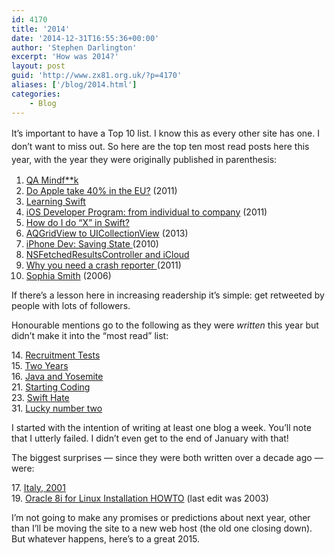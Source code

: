 ```yaml
---
id: 4170
title: '2014'
date: '2014-12-31T16:55:36+00:00'
author: 'Stephen Darlington'
excerpt: 'How was 2014?'
layout: post
guid: 'http://www.zx81.org.uk/?p=4170'
aliases: ['/blog/2014.html']
categories:
    - Blog
---
```


<span style="line-height: 1.5;">It’s important to have a Top 10 list. I know this as every other site has one. I don’t want to miss out. So here are the top ten most read posts here this year, with the year they were originally published in parenthesis:</span>

1. [QA Mindf\*\*k](/computing/opinion/qa-mindfk.html "QA Mindf**k")
2. [Do Apple take 40% in the EU?](/computing/opinion/do-apple-take-40-in-the-eu.html "Do Apple take 40% in the EU?") (2011)
3. [Learning Swift ](/computing/programming/learning-swift.html "Learning Swift")
4. [iOS Developer Program: from individual to company](/computing/opinion/ios-developer-program-from-individual-to-company.html "iOS Developer Program: from individual to company") (2011)
5. [How do I do “X” in Swift?](/computing/opinion/how-do-i-do-x-in-swift.html "How do I do “X” in Swift?")
6. [AQGridView to UICollectionView](/computing/opinion/aqgridview-to-uicollectionview.html "AQGridView to UICollectionView") (2013)
7. [iPhone Dev: Saving State ](/computing/software/iphone-dev-saving-state.html "iPhone Dev: Saving State")(2010)
8. [NSFetchedResultsController and iCloud](/computing/programming/nsfetchedresultscontroller-and-icloud.html "NSFetchedResultsController and iCloud")
9. [Why you need a crash reporter ](/computing/opinion/why-you-need-a-crash-reporter.html "Why you need a crash reporter")(2011)
10. [Sophia Smith](/photography/sophia-smith.html "Sophia Smith") (2006)

If there’s a lesson here in increasing readership it’s simple: get retweeted by people with lots of followers.

Honourable mentions go to the following as they were *written* this year but didn’t make it into the “most read” list:

14\. [Recruitment Tests](/computing/opinion/recruitment-tests.html "Recruitment Tests")  
15\. [Two Years](/blog/two-years.html "Two Years")  
16\. [Java and Yosemite](/computing/opinion/java-and-yosemite.html "Java and Yosemite")  
21\. [Starting Coding](/computing/opinion/starting-coding.html "Starting Coding")  
23\. [Swift Hate](/computing/opinion/swift-hate.html "Swift Hate")  
31\. [Lucky number two](/blog/lucky-number-two.html "Lucky Number Two")

I started with the intention of writing at least one blog a week. You’ll note that I utterly failed. I didn’t even get to the end of January with that!

The biggest surprises — since they were both written over a decade ago — were:

17\. [Italy, 2001](/travel/italy.html "Italy, 2001")  
19\. [Oracle 8i for Linux Installation HOWTO](/computing/oracle/oracle-howto/oracle-howto.html "Oracle 8i for Linux Installation HOWTO") (last edit was 2003)

I’m not going to make any promises or predictions about next year, other than I’ll be moving the site to a new web host (the old one closing down). But whatever happens, here’s to a great 2015.